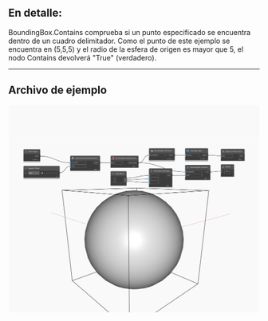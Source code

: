 ## En detalle:
BoundingBox.Contains comprueba si un punto especificado se encuentra dentro de un cuadro delimitador. Como el punto de este ejemplo se encuentra en (5,5,5) y el radio de la esfera de origen es mayor que 5, el nodo Contains devolverá "True" (verdadero).
___
## Archivo de ejemplo

![Contains](./Autodesk.DesignScript.Geometry.BoundingBox.Contains_img.jpg)

